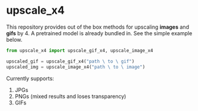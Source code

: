 # upscale_x4

This repository provides out of the box methods for upscaling **images** and **gifs** by 4. A pretrained model is already bundled in. See the simple example below.

```python
from upscale_x4 import upscale_gif_x4, upscale_image_x4

upscaled_gif = upscale_gif_x4("path \ to \ gif")
upscaled_img = upscale_image_x4("path \ to \ image")
```

Currently supports:

1. JPGs
2. PNGs (mixed results and loses transparency)
3. GIFs

